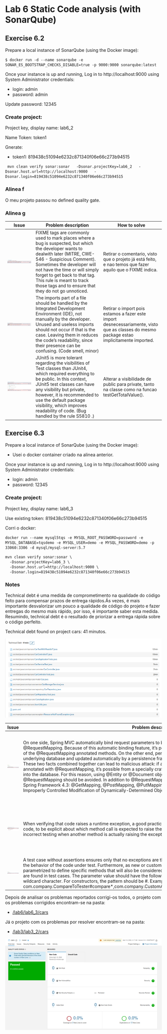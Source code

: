 # Lab 6 Static Code analysis (with SonarQube)

## Exercise 6.2

Prepare a local instance of SonarQube (using the Docker image):
```
$ docker run -d --name sonarqube -e SONAR_ES_BOOTSTRAP_CHECKS_DISABLE=true -p 9000:9000 sonarqube:latest
```

Once your instance is up and running, Log in to http://localhost:9000 using System Administrator credentials:
* login: admin
* password: admin

Update password: 12345

### **Create project:**
Project key, display name: lab6_2

Name Token: token1

Gnerate:
* token1: 819438c51094e6232c871340f06e66c273b94515

```
 mvn clean verify sonar:sonar   -Dsonar.projectKey=lab6_2   -Dsonar.host.url=http://localhost:9000   -Dsonar.login=819438c51094e6232c871340f06e66c273b94515
 ```

### Alinea f

O meu projeto passou no defined quality gate.

### Alinea g

| Issue                 | Problem description   | How to solve |
| --------------------- |            ---------- | -----        |
| ![](./lab6_2/image1.png)     | FIXME tags are commonly used to mark places where a bug is suspected, but which the developer wants to dealwith later (MITRE, CWE-546 - Suspicious Comment). Sometimes the developer will not have the time or will simply forget to get back to that tag. This rule is meant to track those tags and to ensure that they do not go unnoticed.                     |  Retirar o comentario, visto que o projeto já está feito, e nao temos que fazer aquilo que o FIXME indica.            |
| ![](./lab6_2/image2.png)     | The imports part of a file should be handled by the Integrated Development Environment (IDE), not manually by the developer. Unused and useless imports should not occur if that is the case. Leaving them in reduces the code’s readability, since their presence can be confusing. (Code smell, minor)                       |  Retirar o import pois estamos a fazer este import desnecessariamente, visto que as classes do mesmo package estao implicitamente imported.               |
| ![](./lab6_2/image3.png)    | JUnit5 is more tolerant regarding the visibilities of Test classes than JUnit4, which required everything to be public. In this context, JUnit5 test classes can have any visibility but private, however, it is recommended to use the default package visibility, which improves readability of code. (Bug handled by the rule S5810 .)                       | Alterar a visibilidade de public para private, tanto na classe como na funcao testGetTotalValue().              |



## Exercise 6.3

Prepare a local instance of SonarQube (using the Docker image):
* Usei o docker container criado na alinea anterior.

Once your instance is up and running, Log in to http://localhost:9000 using System Administrator credentials:
* login: admin
* password: 12345

### **Create project:**
Project key, display name: lab6_3

Use existing token: 819438c51094e6232c871340f06e66c273b94515

Corri o docker:
```
docker run --name mysql5tqs -e MYSQL_ROOT_PASSWORD=password -e MYSQL_DATABASE=tqsdemo -e MYSQL_USER=demo -e MYSQL_PASSWORD=demo -p 33060:3306 -d mysql/mysql-server:5.7
```

```
mvn clean verify sonar:sonar \
  -Dsonar.projectKey=lab6_3 \
  -Dsonar.host.url=http://localhost:9000 \
  -Dsonar.login=819438c51094e6232c871340f06e66c273b94515
```

### Notes

Technical debt é uma medida de comprometimento na qualidade do código feito para compensar prazos de entrega rápidos.Ás vezes, é mais importante desvalorizar um pouco a qualidade de código do projeto e fazer entregas do mesmo mais rápido, por isso, é importante saber esta medida. Resumindo, technical debt é o resultado de priorizar a entrega rápida sobre o código perfeito.

Technical debt found on project cars: 41 minutos.

![](./lab6_3/technicalDebt.png)

| Issue                    | Problem description   | How to solve |
| --------------------- |            ---------- | -----        |
| ![](./lab6_3/image1.png) | On one side, Spring MVC automatically bind request parameters to beans declared as arguments of methods annotated with @RequestMapping. Because of this automatic binding feature, it’s possible to feed some unexpected fields on the arguments of the @RequestMapping annotated methods. On the other end, persistent objects (@Entity or @Document) are linked to the underlying database and updated automatically by a persistence framework, such as Hibernate, JPA or Spring Data MongoDB. These two facts combined together can lead to malicious attack: if a persistent object is used as an argument of a method annotated with @RequestMapping, it’s possible from a specially crafted user input, to change the content of unexpected fields into the database. For this reason, using @Entity or @Document objects as arguments of methods annotated with @RequestMapping should be avoided. In addition to @RequestMapping, this rule also considers the annotations introduced in Spring Framework 4.3: @GetMapping, @PostMapping, @PutMapping, @DeleteMapping, @PatchMapping. (CWE-915: Improperly Controlled Modification of Dynamically-Determined Object Attributes) | Criar outro model (CarRequestModel.java) sem anotacoes, sem @Entity ou @Document, com atributo maker e model. No @PostMapping do CarController fazer @RequestBody deste novo model, e processar este dado de modo que se salve um Car.        |
| ![](./lab6_3/image2.png)    | When verifying that code raises a runtime exception, a good practice is to avoid having multiple method calls inside the tested code, to be explicit about which method call is expected to raise the exception. It increases the clarity of the test, and avoid incorrect testing when another method is actually raising the exception. | Colocar dentro do assertThrows a chamada da funcao que irá retornar a exececao. Neste caso nao resolvi assim, porque decici mudar a funcao getCarDetails() no ficheiro CarManagerService.         |
| ![](./lab6_3/image3.png) | A test case without assertions ensures only that no exceptions are thrown. Beyond basic runnability, it ensures nothing about the behavior of the code under test. Furthermore, as new or custom assertion frameworks may be used, the rule can be parametrized to define specific methods that will also be considered as assertions. No issue will be raised when such methods are found in test cases. The parameter value should have the following format <FullyQualifiedClassName>#<MethodName>, where MethodName can end with the wildcard character. For constructors, the pattern should be <FullyQualifiedClassName>#<init>. Example: com.company.CompareToTester#compare*,com.company.CustomAssert#customAssertMethod,com.company.CheckVerifier#<init>. | Adicionar asserts. |

Depois de analisar os problemas reportados corrigi-os todos, o projeto com os problemas corrigidos encontram-se na pasta:
* [/lab6/lab6_3/cars](https://github.com/eva-pomposo/tqs_98513/tree/main/lab6/lab6_3/cars)

Já o projeto com os problemas por resolver encontram-se na pasta:
* [/lab3/lab3_2/cars](https://github.com/eva-pomposo/tqs_98513/tree/main/lab3/lab3_2/cars)

![](./lab6_3/image4.png)